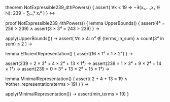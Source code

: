 theorem NotExpressible239_4thPowers() {
  assert(
    ∀k < 19 ⇒ ¬∃(x₁,...,xₖ ∈ ℕ): 239 = ∑ᵢ₌₁ᵏ xᵢ⁴
  )
} ↔

proof NotExpressible239_4thPowers() {
  lemma UpperBounds() {
    assert(4⁴ = 256 > 239) ∧
    assert(3 × 3⁴ = 243 > 239)
  } →
  
  apply(UpperBounds()) →
  assert(
    ∀n ≥ 4: n⁴ ∉ {terms_in_sum} ∧
    count(3⁴ in sum) ≤ 2
  ) →
  
  lemma EfficientRepresentation() {
    assert(16 × 1⁴ > 1 × 2⁴)
  } →
  
  assert(239 = 2 × 3⁴ + 4 × 2⁴ + 13 × 1⁴) →
  assert(239 = 1 × 3⁴ + 9 × 2⁴ + 14 × 1⁴) →
  assert(239 = 0 × 3⁴ + 13 × 2⁴ + 15 × 1⁴) →
  
  lemma MinimalRepresentation() {
    assert(
      2 + 4 + 13 = 19 ∧
      ∀other_representation(terms > 19)
    )
  } →
  
  apply(MinimalRepresentation()) →
  assert(min_terms = 19)
}